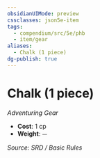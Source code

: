 ```yaml
---
obsidianUIMode: preview
cssclasses: json5e-item
tags:
  - compendium/src/5e/phb
  - item/gear
aliases:
  - Chalk (1 piece)
dg-publish: true
---
```

# Chalk (1 piece)
*Adventuring Gear*  

- **Cost**: 1 cp
- **Weight**: ⏤

*Source: SRD / Basic Rules*